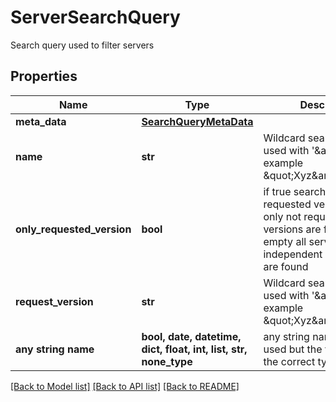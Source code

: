 # ServerSearchQuery

Search query used to filter servers

## Properties
Name | Type | Description | Notes
------------ | ------------- | ------------- | -------------
**meta_data** | [**SearchQueryMetaData**](SearchQueryMetaData.md) |  | [optional] 
**name** | **str** | Wildcard search could be used with &#39;&amp;amp;#42;&#39;,  for example \&quot;Xyz&amp;amp;#42;\&quot; | [optional] 
**only_requested_version** | **bool** | if true searches only for requested versions, if false only not requested versions are found, if empty all servers independent of requested are found | [optional] 
**request_version** | **str** | Wildcard search could be used with &#39;&amp;amp;#42;&#39;,  for example \&quot;Xyz&amp;amp;#42;\&quot; | [optional] 
**any string name** | **bool, date, datetime, dict, float, int, list, str, none_type** | any string name can be used but the value must be the correct type | [optional]

[[Back to Model list]](../README.md#documentation-for-models) [[Back to API list]](../README.md#documentation-for-api-endpoints) [[Back to README]](../README.md)


